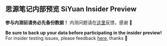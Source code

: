 ## 思源笔记内部预览 SiYuan Insider Preview

**参与内测前请务必先备份数据！** 内测问题请在[这里](https://github.com/siyuan-note/insider/issues)反馈，感谢 🙏 

**Be sure to back up your data before participating in the insider preview!** For insider testing issues, please feedback [here](https://github.com/siyuan-note/insider/issues), thanks 🙏
